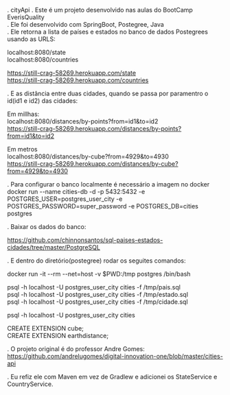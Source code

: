  . cityApi
 . Este é um projeto desenvolvido nas aulas do BootCamp EverisQuality<br>
 . Ele foi desenvolvido com SpringBoot, Postegree, Java <br>
 . Ele retorna a lista de países e estados no banco de dados Postegrees usando as URLS:<br>

localhost:8080/state<br>
localhost:8080/countries<br>

https://still-crag-58269.herokuapp.com/state<br>
https://still-crag-58269.herokuapp.com/countries<br>

. E as distância entre duas cidades, quando se passa por paramentro o id(id1 e id2) das cidades:<br>

Em millhas:<br>
localhost:8080/distances/by-points?from=id1&to=id2<br>
https://still-crag-58269.herokuapp.com/distances/by-points?from=id1&to=id2<br>


Em metros<br>
localhost:8080/distances/by-cube?from=4929&to=4930<br>
https://still-crag-58269.herokuapp.com/distances/by-cube?from=4929&to=4930<br>


. Para configurar o banco localmente é necessário a imagem no docker<br>
docker run --name cities-db -d -p 5432:5432 -e POSTGRES_USER=postgres_user_city -e POSTGRES_PASSWORD=super_password -e POSTGRES_DB=cities postgres<br>

 . Baixar os dados do banco:<br>

https://github.com/chinnonsantos/sql-paises-estados-cidades/tree/master/PostgreSQL<br>

 . E dentro do diretório(postegree) rodar os seguites comandos:<br>

docker run -it --rm --net=host -v $PWD:/tmp postgres /bin/bash<br>

psql -h localhost -U postgres_user_city cities -f /tmp/pais.sql<br>
psql -h localhost -U postgres_user_city cities -f /tmp/estado.sql<br>
psql -h localhost -U postgres_user_city cities -f /tmp/cidade.sql<br>

psql -h localhost -U postgres_user_city cities<br>

CREATE EXTENSION cube; <br>
CREATE EXTENSION earthdistance;<br>

. O projeto original é do professor Andre Gomes: <br>
https://github.com/andrelugomes/digital-innovation-one/blob/master/cities-api<br>

. Eu refiz ele com Maven em vez de  Gradlew e adicionei os StateService e CountryService.<br>
